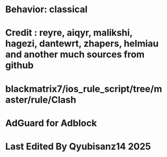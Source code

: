 # Behavior: classical
# Credit : reyre, aiqyr, malikshi, hagezi, dantewrt, zhapers, helmiau and another much sources from github
# blackmatrix7/ios_rule_script/tree/master/rule/Clash
# AdGuard for Adblock

# Last Edited By Qyubisanz14 2025